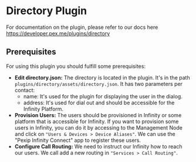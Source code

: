 # Directory Plugin

For documentation on the plugin, please refer to our docs here https://developer.pex.me/plugins/directory

## Prerequisites

For using this plugin you should fulfill some prerequisites:

* **Edit directory.json:** The directory is located in the plugin. It's in the path `plugins/directory/assets/directory.json`. It has two parameters per contact:
  * name: It's used for the plugin for displaying the user in the dialog.
  * address: It's used for dial out and should be accessible for the Infinity Platform.
* **Provision Users:** The users should be provisioned in Infinity or some platform that is accessible for Infinity. If you want to provision some users in Infinity, you can do it by accessing to the Management Node and click on `"Users & Devices > Device Aliases"`. We can use the "Pexip Infinity Connect" app to register these users.
* **Configure Call Routing:** We need to instruct our Infinity how to reach our users. We call add a new routing in `"Services > Call Routing"`.